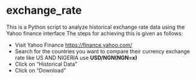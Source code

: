 # exchange_rate
This is a Python script to analyze historical exchange rate data using the Yahoo finance interface
The steps for achieving this is given as follows:
* Visit Yahoo Finance https://finance.yahoo.com/
* Search for the countries you want to compare their currency exchange rate like US AND NIGERIA use **USD/NGN(NGN=x)**
* Click on “Historical Data”
* Click on “Download”

